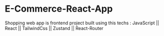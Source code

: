 # E-Commerce-React-App
Shopping web app is frontend project built using this techs : JavaScript || React || TailwindCss || Zustand || React-Router

